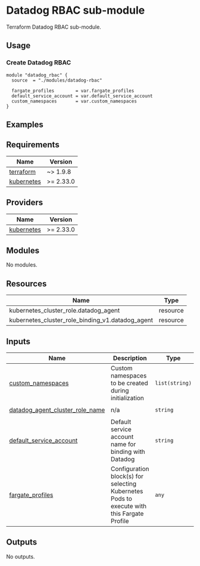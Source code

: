 # Datadog RBAC sub-module
Terraform Datadog RBAC sub-module.

## Usage
### Create Datadog RBAC
```hcl
module "datadog_rbac" {
  source  = "./modules/datadog-rbac"

  fargate_profiles        = var.fargate_profiles
  default_service_account = var.default_service_account
  custom_namespaces       = var.custom_namespaces
}
```

## Examples

<!-- BEGIN_TF_DOCS -->
## Requirements

| Name | Version |
|------|---------|
| <a name="requirement_terraform"></a> [terraform](#requirement\_terraform) | ~> 1.9.8 |
| <a name="requirement_kubernetes"></a> [kubernetes](#requirement\_kubernetes) | >= 2.33.0 |

## Providers

| Name | Version |
|------|---------|
| <a name="provider_kubernetes"></a> [kubernetes](#provider\_kubernetes) | >= 2.33.0 |

## Modules

No modules.

## Resources

| Name | Type |
|------|------|
| kubernetes_cluster_role.datadog_agent | resource |
| kubernetes_cluster_role_binding_v1.datadog_agent | resource |

## Inputs

| Name | Description | Type | Default | Required |
|------|-------------|------|---------|:--------:|
| <a name="input_custom_namespaces"></a> [custom\_namespaces](#input\_custom\_namespaces) | Custom namespaces to be created during initialization | `list(string)` | `[]` | no |
| <a name="input_datadog_agent_cluster_role_name"></a> [datadog\_agent\_cluster\_role\_name](#input\_datadog\_agent\_cluster\_role\_name) | n/a | `string` | `"datadog-agent"` | no |
| <a name="input_default_service_account"></a> [default\_service\_account](#input\_default\_service\_account) | Default service account name for binding with Datadog | `string` | `"default"` | no |
| <a name="input_fargate_profiles"></a> [fargate\_profiles](#input\_fargate\_profiles) | Configuration block(s) for selecting Kubernetes Pods to execute with this Fargate Profile | `any` | `{}` | no |

## Outputs

No outputs.
<!-- END_TF_DOCS -->
